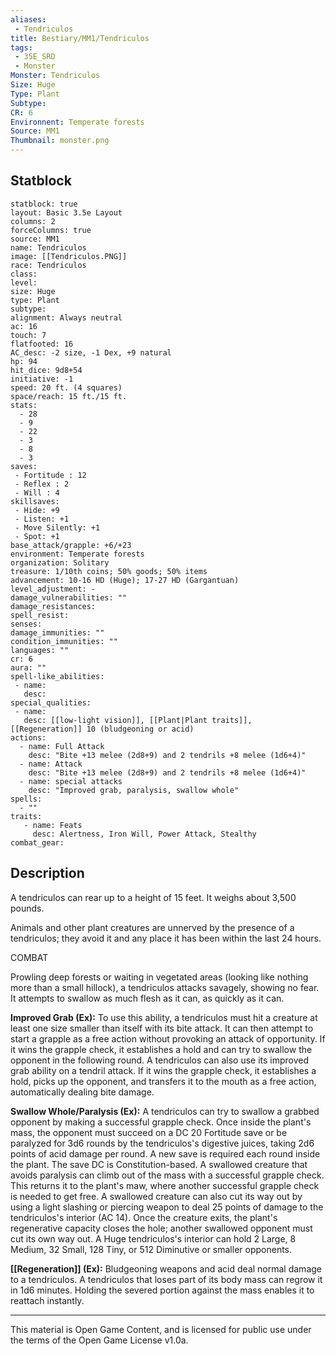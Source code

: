 ```yaml
---
aliases:
 - Tendriculos
title: Bestiary/MM1/Tendriculos
tags: 
 - 35E_SRD
 - Monster
Monster: Tendriculos
Size: Huge
Type: Plant
Subtype: 
CR: 6
Environnent: Temperate forests
Source: MM1
Thumbnail: monster.png
---
```


## Statblock

```statblock
statblock: true
layout: Basic 3.5e Layout
columns: 2
forceColumns: true
source: MM1 
name: Tendriculos
image: [[Tendriculos.PNG]]
race: Tendriculos
class: 
level: 
size: Huge
type: Plant
subtype: 
alignment: Always neutral
ac: 16
touch: 7
flatfooted: 16
AC_desc: -2 size, -1 Dex, +9 natural
hp: 94
hit_dice: 9d8+54
initiative: -1
speed: 20 ft. (4 squares)
space/reach: 15 ft./15 ft.
stats:
  - 28
  - 9
  - 22
  - 3
  - 8
  - 3
saves:
 - Fortitude : 12
 - Reflex : 2
 - Will : 4
skillsaves:
 - Hide: +9
 - Listen: +1
 - Move Silently: +1
 - Spot: +1
base_attack/grapple: +6/+23
environment: Temperate forests
organization: Solitary
treasure: 1/10th coins; 50% goods; 50% items
advancement: 10-16 HD (Huge); 17-27 HD (Gargantuan)
level_adjustment: -
damage_vulnerabilities: ""
damage_resistances: 
spell_resist: 
senses: 
damage_immunities: ""
condition_immunities: ""
languages: ""
cr: 6
aura: ""
spell-like_abilities:
 - name: 
   desc: 
special_qualities:
 - name:
   desc: [[low-light vision]], [[Plant|Plant traits]], [[Regeneration]] 10 (bludgeoning or acid)
actions:
  - name: Full Attack
    desc: "Bite +13 melee (2d8+9) and 2 tendrils +8 melee (1d6+4)"
  - name: Attack
    desc: "Bite +13 melee (2d8+9) and 2 tendrils +8 melee (1d6+4)"
  - name: special attacks
    desc: "Improved grab, paralysis, swallow whole"
spells:
  - ""
traits:
   - name: Feats
     desc: Alertness, Iron Will, Power Attack, Stealthy
combat_gear:  
```

## Description



A tendriculos can rear up to a height of 15 feet. It weighs about 3,500 pounds.

Animals and other plant creatures are unnerved by the presence of a tendriculos; they avoid it and any place it has been within the last 24 hours.

COMBAT

Prowling deep forests or waiting in vegetated areas (looking like nothing more than a small hillock), a tendriculos attacks savagely, showing no fear. It attempts to swallow as much flesh as it can, as quickly as it can.


**Improved Grab (Ex):** To use this ability, a tendriculos must hit a creature at least one size smaller than itself with its bite attack. It can then attempt to start a grapple as a free action without provoking an attack of opportunity. If it wins the grapple check, it establishes a hold and can try to swallow the opponent in the following round. A tendriculos can also use its improved grab ability on a tendril attack. If it wins the grapple check, it establishes a hold, picks up the opponent, and transfers it to the mouth as a free action, automatically dealing bite damage.


**Swallow Whole/Paralysis (Ex):** A tendriculos can try to swallow a grabbed opponent by making a successful grapple check. Once inside the plant's mass, the opponent must succeed on a DC 20 Fortitude save or be paralyzed for 3d6 rounds by the tendriculos's digestive juices, taking 2d6 points of acid damage per round. A new save is required each round inside the plant. The save DC is Constitution-based. A swallowed creature that avoids paralysis can climb out of the mass with a successful grapple check. This returns it to the plant's maw, where another successful grapple check is needed to get free. A swallowed creature can also cut its way out by using a light slashing or piercing weapon to deal 25 points of damage to the tendriculos's interior (AC 14). Once the creature exits, the plant's regenerative capacity closes the hole; another swallowed opponent must cut its own way out. A Huge tendriculos's interior can hold 2 Large, 8 Medium, 32 Small, 128 Tiny, or 512 Diminutive or smaller opponents.


**[[Regeneration]] (Ex):** Bludgeoning weapons and acid deal normal damage to a tendriculos. A tendriculos that loses part of its body mass can regrow it in 1d6 minutes. Holding the severed portion against the mass enables it to reattach instantly.

---

This material is Open Game Content, and is licensed for public use under the terms of the Open Game License v1.0a.

